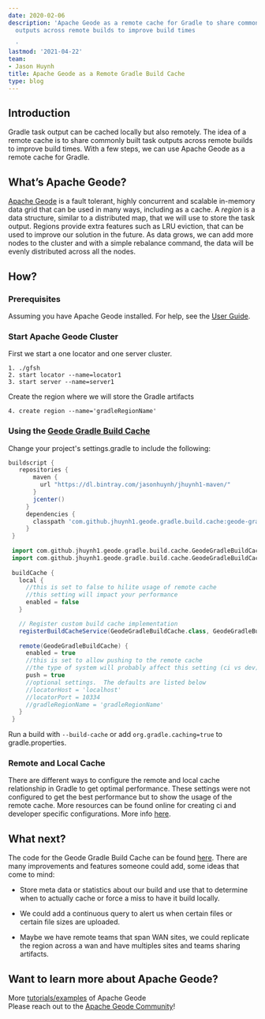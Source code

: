 ```yaml
---
date: 2020-02-06
description: 'Apache Geode as a remote cache for Gradle to share commonly built task
  outputs across remote builds to improve build times

  '
lastmod: '2021-04-22'
team:
- Jason Huynh
title: Apache Geode as a Remote Gradle Build Cache
type: blog
---
```


## Introduction
Gradle task output can be cached locally but also remotely. The idea of a remote cache is to share commonly built task outputs across remote builds to improve build times. With a few steps, we can use Apache Geode as a remote cache for Gradle.

## What’s Apache Geode?
[Apache Geode](https://geode.apache.org/) is a fault tolerant, highly concurrent and scalable in-memory data grid that can be used in many ways, including as a cache. A *region* is a data structure, similar to a distributed map, that we will use to store the task output. Regions provide extra features such as LRU eviction, that can be used to improve our solution in the future. As data grows, we can add more nodes to the cluster and with a simple rebalance command, the data will be evenly distributed across all the nodes.

## How?

### Prerequisites

Assuming you have Apache Geode installed. For help, see the [User Guide](https://geode.apache.org/docs/).

### Start Apache Geode Cluster

First we start a one locator and one server cluster.

```
1. ./gfsh 
2. start locator --name=locator1
3. start server --name=server1 
```

Create the region where we will store the Gradle artifacts

```
4. create region --name='gradleRegionName' 
```

### Using the [Geode Gradle Build Cache](https://github.com/jhuynh1/geode-gradle-build-cache)

Change your project's settings.gradle to include the following:

```groovy
buildscript {
   repositories {
       maven {
         url "https://dl.bintray.com/jasonhuynh/jhuynh1-maven/"
       }
       jcenter()
     }
     dependencies {
       classpath 'com.github.jhuynh1.geode.gradle.build.cache:geode-gradle-build-cache:0.1'
     }
 }
 
 import com.github.jhuynh1.geode.gradle.build.cache.GeodeGradleBuildCache
 import com.github.jhuynh1.geode.gradle.build.cache.GeodeGradleBuildCacheServiceFactory
 
 buildCache {
   local {
     //this is set to false to hilite usage of remote cache
     //this setting will impact your performance
     enabled = false 
   }

   // Register custom build cache implementation
   registerBuildCacheService(GeodeGradleBuildCache.class, GeodeGradleBuildCacheServiceFactory.class)
 
   remote(GeodeGradleBuildCache) {
     enabled = true 
     //this is set to allow pushing to the remote cache
     //the type of system will probably affect this setting (ci vs dev)
     push = true
     //optional settings.  The defaults are listed below
     //locatorHost = 'localhost'
     //locatorPort = 10334
     //gradleRegionName = 'gradleRegionName'
   }
 }
```

Run a build with `--build-cache` or add `org.gradle.caching=true` to gradle.properties.

### Remote and Local Cache
There are different ways to configure the remote and local cache relationship in Gradle to get optimal performance. These settings were not configured to get the best performance but to show the usage of the remote cache. More resources can be found online for creating ci and developer specific configurations. More info [here](https://docs.gradle.org/current/userguide/build_cache.html).

## What next?
The code for the Geode Gradle Build Cache can be found [here](https://github.com/jhuynh1/geode-gradle-build-cache). There are many improvements and features someone could add, some ideas that come to mind:

   * Store meta data or statistics about our build and use that to determine when to actually cache or force a miss to have it build locally.  

   * We could add a continuous query to alert us when certain files or certain file sizes are uploaded.  

   * Maybe we have remote teams that span WAN sites, we could replicate the region across a wan and have multiples sites and teams sharing artifacts.

## Want to learn more about Apache Geode?

More [tutorials/examples](https://github.com/apache/geode-examples) of Apache Geode </br>
Please reach out to the [Apache Geode Community](https://geode.apache.org/community/)!